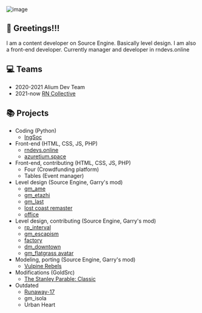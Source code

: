![image](https://github.com/przyleskii/przyleskii/assets/87721232/dd4fde85-0f71-4c81-85bd-318191f7f73e)
## 👋 Greetings!!!
I am a content developer on Source Engine. Basically level design. I am also a front-end developer. Currently manager and developer in rndevs.online

## 💻 Teams
* 2020-2021 Alium Dev Team
* 2021-now [RN Collective](https://github.com/rndevs-online)

## 📚 Projects
* Coding (Python)
  + [IngSoc](https://github.com/przyleskii/FaceAnalyzerTgBot "FaceAnalyzerTgBot")  
* Front-end (HTML, CSS, JS, PHP)
  + [rndevs.online](https://rndevs.online/ "rndevs.online")  
  + [azuretium.space](https://azuretium.space/ "azuretium.space") 
* Front-end, contributing (HTML, CSS, JS, PHP) 
  + Four (Crowdfunding platform)
  + Tables (Event manager)
* Level design (Source Engine, Garry's mod)
  + [gm_ame](https://steamcommunity.com/sharedfiles/filedetails/?id=2846083653 "gm_ame") 
  + [gm_etazhi](https://steamcommunity.com/sharedfiles/filedetails/?id=2653675807 "gm_etazhi") 
  + [gm_last](https://steamcommunity.com/sharedfiles/filedetails/?id=2595975992 "gm_last") 
  + [lost coast remaster](https://steamcommunity.com/sharedfiles/filedetails/?id=2775618622 "lost coast remaster") 
  + [office](https://steamcommunity.com/sharedfiles/filedetails/?id=2813241700 "office") 
* Level design, contributing (Source Engine, Garry's mod)
  + [rp_interval](https://steamcommunity.com/sharedfiles/filedetails/?id=2862487762 "rp_interval") 
  + [gm_escapism](https://steamcommunity.com/sharedfiles/filedetails/?id=2824816295 "gm_escapism") 
  + [factory](https://steamcommunity.com/sharedfiles/filedetails/?id=2813956565 "factory") 
  + [dm_downtown](https://steamcommunity.com/sharedfiles/filedetails/?id=2745795047 "dm_downtown") 
  + [gm_flatgrass avatar](https://steamcommunity.com/sharedfiles/filedetails/?id=2698116222 "gm_flatgrass avatar") 
* Modeling, porting (Source Engine, Garry's mod)
  + [Vulpine Rebels](https://steamcommunity.com/sharedfiles/filedetails/?id=2744621694 "Vulpine Rebels") 
* Modifications (GoldSrc)
  + [The Stanley Parable: Classic](https://www.moddb.com/mods/the-stanley-parable-classic)
* Outdated
  + [Runaway-17](https://www.moddb.com/mods/runaway-seventeen "Runaway-17") 
  + gm_isola
  + Urban Heart
